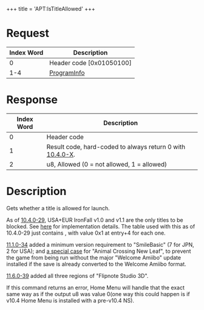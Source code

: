+++
title = 'APT:IsTitleAllowed'
+++

# Request

| Index Word | Description                                               |
|------------|-----------------------------------------------------------|
| 0          | Header code \[0x01050100\]                                |
| 1-4        | [ProgramInfo](Filesystem_services#ProgramInfo "wikilink") |

# Response

| Index Word | Description                                                                       |
|------------|-----------------------------------------------------------------------------------|
| 0          | Header code                                                                       |
| 1          | Result code, hard-coded to always return 0 with [10.4.0-X](10.4.0-29 "wikilink"). |
| 2          | u8, Allowed (0 = not allowed, 1 = allowed)                                        |

# Description

Gets whether a title is allowed for launch.

As of [10.4.0-29](10.4.0-29 "wikilink"), USA+EUR IronFall v1.0 and v1.1
are the only titles to be blocked. See [here](10.4.0-29 "wikilink") for
implementation details. The table used with this as of 10.4.0-29 just
contains <uniqueid for each Ironfall title>, with value 0x1 at entry+4
for each one.

[11.1.0-34](11.1.0-34 "wikilink") added a minimum version requirement to
"SmileBasic" (7 for JPN, 2 for USA); and [a special
case](FS:CheckUpdatedDat "wikilink") for "Animal Crossing New Leaf", to
prevent the game from being run without the major "Welcome Amiibo"
update installed if the save is already converted to the Welcome Amiibo
format.

[11.6.0-39](11.6.0-39 "wikilink") added all three regions of "Flipnote
Studio 3D".

If this command returns an error, Home Menu will handle that the exact
same way as if the output u8 was value 0(one way this could happen is if
v10.4 Home Menu is installed with a pre-v10.4 NS).
